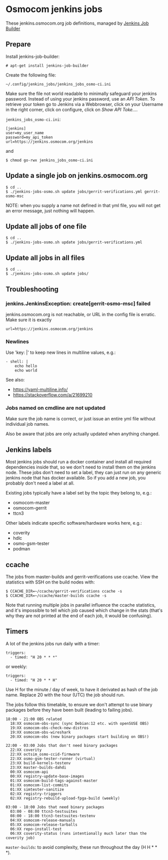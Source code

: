 # Osmocom jenkins jobs

These jenkins.osmocom.org job definitions, managed by
[Jenkins Job Builder](https://docs.openstack.org/infra/jenkins-job-builder/index.html)

## Prepare

Install jenkins-job-builder:

```
# apt-get install jenkins-job-builder
```

Create the following file:

```
~/.config/jenkins_jobs/jenkins_jobs_osmo-ci.ini
```

Make sure the file not world readable to minimally safeguard your jenkins password.
Instead of using your jenkins password, use an *API Token*. To retrieve your token go
to Jenkins via a Webbrowser, click on your Username in the right corner, click on configure,
click on *Show API Toke...*.

`jenkins_jobs_osmo-ci.ini`:

```
[jenkins]
user=my_user_name
password=my_api_token
url=https://jenkins.osmocom.org/jenkins
```

and

```
$ chmod go-rwx jenkins_jobs_osmo-ci.ini
```

## Update a single job on jenkins.osmocom.org

```
$ cd ..
$ ./jenkins-jobs-osmo.sh update jobs/gerrit-verifications.yml gerrit-osmo-msc
```

NOTE: when you supply a name not defined in that yml file, you will not get an
error message, just nothing will happen.

## Update all jobs of one file

```
$ cd ..
$ ./jenkins-jobs-osmo.sh update jobs/gerrit-verifications.yml
```

## Update all jobs in all files

```
$ cd ..
$ ./jenkins-jobs-osmo.sh update jobs/
```

## Troubleshooting

### jenkins.JenkinsException: create[gerrit-osmo-msc] failed

jenkins.osmocom.org is not reachable, or URL in the config file is erratic.
Make sure it is exactly

```
url=https://jenkins.osmocom.org/jenkins
```

### Newlines

Use 'key: |' to keep new lines in multiline values, e.g.:

```
- shell: |
    echo hello
    echo world
```

See also:

* https://yaml-multiline.info/
* https://stackoverflow.com/a/21699210

### Jobs named on cmdline are not updated

Make sure the job name is correct, or just issue an entire yml file without
individual job names.

Also be aware that jobs are only actually updated when anything changed.

## Jenkins labels

Most jenkins jobs should run a docker container and install all required
dependencies inside that, so we don't need to install them on the jenkins node.
These jobs don't need to set a label, they can just run on any generic jenkins
node that has docker available. So if you add a new job, you probably don't
need a label at all.

Existing jobs typically have a label set by the topic they belong to, e.g.:

- osmocom-master
- osmocom-gerrit
- ttcn3

Other labels indicate specific software/hardware works here, e.g.:

- coverity
- hdlc
- osmo-gsm-tester
- podman

## ccache

The jobs from master-builds and gerrit-verifications use ccache. View the
statistics with SSH on the build nodes with:

```
$ CCACHE_DIR=~/ccache/gerrit-verifications ccache -s
$ CCACHE_DIR=~/ccache/master-builds ccache -s
```

Note that running multiple jobs in parallel influence the ccache statistics,
and it's impossible to tell which job caused which change in the stats (that's
why they are not printed at the end of each job, it would be confusing).

## Timers

A lot of the jenkins jobs run daily with a timer:

```
triggers:
  - timed: "H 20 * * *"
```

or weekly:

```
triggers:
  - timed: "H 20 * * H"
```

Use H for the minute / day of week, to have it derivated as hash of the job
name. Replace 20 with the hour (UTC) the job should run.

The jobs follow this timetable, to ensure we don't attempt to use binary
packages before they have been built (leading to failing jobs).

```
18:00 - 21:00 OBS related
  18:XX osmocom-obs-sync (sync Debian:12 etc. with openSUSE OBS)
  19:XX osmocom-obs-check-new-distros
  19:XX osmocom-obs-wireshark
  20:XX osmocom-obs (new binary packages start building on OBS!)

22:00 - 03:00 Jobs that don't need binary packages
  22:XX coverity
  22:XX octsim_osmo-ccid-firmware
  22:XX osmo-gsm-tester-runner (virtual)
  23:XX build-kernels-testenv
  23:XX master-builds-dahdi
  00:XX osmocom-api
  00:XX registry-update-base-images
  01:XX osmocom-build-tags-against-master
  01:XX osmocom-list-commits
  01:XX simtester-sanitize
  02:XX registry-triggers
  02:XX registry-rebuild-upload-fpga-build (weekly)

03:00 - 18:00 Jobs that need binary packages
  03:00 - 08:00 ttcn3-testsuites
  08:00 - 18:00 ttcn3-testsuites-testenv
  04:XX osmocom-release-manuals
  05:XX osmocom-release-tarballs
  06:XX repo-install-test
  06:XX coverity-status (runs intentionally much later than the coverity job)
```

`master-builds`: to avoid complexity, these run throughout the day (H H * * *).
